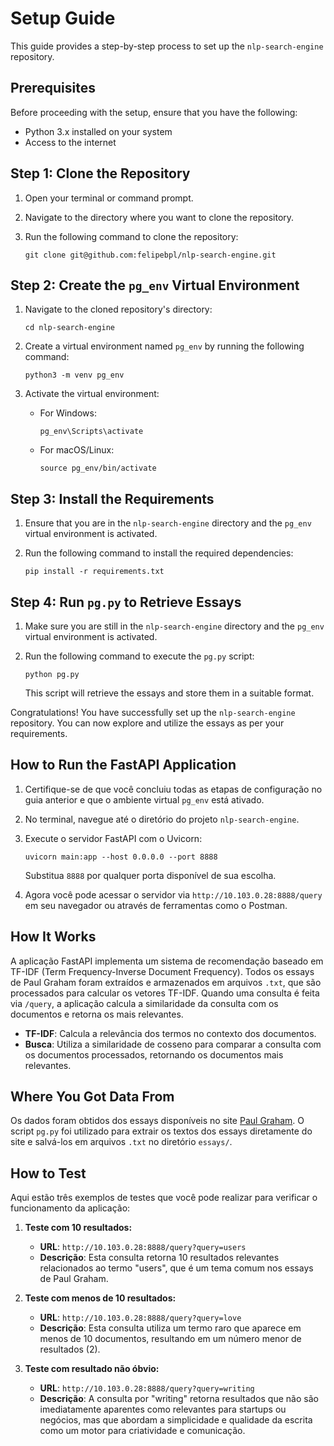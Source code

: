# Setup Guide

This guide provides a step-by-step process to set up the `nlp-search-engine` repository.

## Prerequisites

Before proceeding with the setup, ensure that you have the following:

- Python 3.x installed on your system
- Access to the internet

## Step 1: Clone the Repository

1. Open your terminal or command prompt.
2. Navigate to the directory where you want to clone the repository.
3. Run the following command to clone the repository:

    ```
    git clone git@github.com:felipebpl/nlp-search-engine.git
    ```

## Step 2: Create the `pg_env` Virtual Environment

1. Navigate to the cloned repository's directory:

    ```
    cd nlp-search-engine
    ```

2. Create a virtual environment named `pg_env` by running the following command:

    ```
    python3 -m venv pg_env
    ```

3. Activate the virtual environment:

    - For Windows:

      ```
      pg_env\Scripts\activate
      ```

    - For macOS/Linux:

      ```
      source pg_env/bin/activate
      ```

## Step 3: Install the Requirements

1. Ensure that you are in the `nlp-search-engine` directory and the `pg_env` virtual environment is activated.

2. Run the following command to install the required dependencies:

    ```
    pip install -r requirements.txt
    ```

## Step 4: Run `pg.py` to Retrieve Essays

1. Make sure you are still in the `nlp-search-engine` directory and the `pg_env` virtual environment is activated.

2. Run the following command to execute the `pg.py` script:

    ```
    python pg.py
    ```

    This script will retrieve the essays and store them in a suitable format.

Congratulations! You have successfully set up the `nlp-search-engine` repository. You can now explore and utilize the essays as per your requirements.

## How to Run the FastAPI Application

1. Certifique-se de que você concluiu todas as etapas de configuração no guia anterior e que o ambiente virtual `pg_env` está ativado.

2. No terminal, navegue até o diretório do projeto `nlp-search-engine`.

3. Execute o servidor FastAPI com o Uvicorn:

    ```
    uvicorn main:app --host 0.0.0.0 --port 8888
    ```

    Substitua `8888` por qualquer porta disponível de sua escolha.

4. Agora você pode acessar o servidor via `http://10.103.0.28:8888/query` em seu navegador ou através de ferramentas como o Postman.

## How It Works

A aplicação FastAPI implementa um sistema de recomendação baseado em TF-IDF (Term Frequency-Inverse Document Frequency). Todos os essays de Paul Graham foram extraídos e armazenados em arquivos `.txt`, que são processados para calcular os vetores TF-IDF. Quando uma consulta é feita via `/query`, a aplicação calcula a similaridade da consulta com os documentos e retorna os mais relevantes.

- **TF-IDF**: Calcula a relevância dos termos no contexto dos documentos.
- **Busca**: Utiliza a similaridade de cosseno para comparar a consulta com os documentos processados, retornando os documentos mais relevantes.
  
## Where You Got Data From

Os dados foram obtidos dos essays disponíveis no site [Paul Graham](https://www.paulgraham.com/). O script `pg.py` foi utilizado para extrair os textos dos essays diretamente do site e salvá-los em arquivos `.txt` no diretório `essays/`.

## How to Test

Aqui estão três exemplos de testes que você pode realizar para verificar o funcionamento da aplicação:

1. **Teste com 10 resultados:**
   - **URL**: `http://10.103.0.28:8888/query?query=users`
   - **Descrição**: Esta consulta retorna 10 resultados relevantes relacionados ao termo "users", que é um tema comum nos essays de Paul Graham.

2. **Teste com menos de 10 resultados:**
   - **URL**: `http://10.103.0.28:8888/query?query=love`
   - **Descrição**: Esta consulta utiliza um termo raro que aparece em menos de 10 documentos, resultando em um número menor de resultados (2).

3. **Teste com resultado não óbvio:**
   - **URL**: `http://10.103.0.28:8888/query?query=writing`
   - **Descrição**: A consulta por "writing" retorna resultados que não são imediatamente aparentes como relevantes para startups ou negócios, mas que abordam a simplicidade e qualidade da escrita como um motor para criatividade e comunicação.

